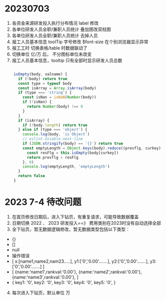 # 20230703 
1. 各资金来源研发投入执行分布情况 label 修改
2. 各单位研发人员全职/兼职人员统计 叠加图改双柱图
3. 各单位研发人员全职/兼职人员统计 去掉人员
4. 报工人员基本信息 toolTip 字号修改 $font-size 在个别浏览器显示异常
5. 报工工时 切换表格/table 时数据联动了
6. 切换单位 亿/万 后， 不分图标单位未改变 
7. 报工人员基本信息，tooltip 只有全部时显示研发人员总数


```javascript

    isEmpty(body, valname) {
      if (!body) return true
      const type = typeof body
      const isArray = Array.isArray(body)
      if (type === 'string') {
        const isNan = isNaN(Number(body))
        if (!isNan) {
          return Number(body) !== 0
        }
      }
      if (isArray) {
        if (!body.length) return true
      } else if (type === 'object') {
        console.log(body, 'is Object')
        // eslint-disable-next-line
        if (JSON.stringify(body) == '{}') return true
        const emptyLength = Object.keys(body).reduce((prevflg, curkey) => {
          const resFlg = this.isEmpty(body[curkey])
          return prevflg + resFlg
        }, 0)
        console.log(emptyLength, 'emptyLength')
      }
      return false
    }
```


# 2023 7-4 待改问题

1. 在首页修改日期后，进入下钻页，有重复请求，可能导致数据覆盖
2. 日期切换 2022 、 2023 研发投入==》 费用类别在2023时没有自动选择全部
3. 全下钻页，暂无数据逻辑修改，暂无数据类型包括以下类型：
  - {}
  - []
  - null
  - 操作错误
  - [
      x:[name1,name2,nam23.....],
      y1:['0','0.00'.......],
      y2:['0','0.00'.......],
      y3:['0','0.00'.......]
    ]
  - [
      {name:'name1',rankval:'0.00'},
      {name:'name2',rankval:'0.00'},
      {name:'name3',rankval:'0.00'},
    ]
  - {
      key1: '0',
      key2: '0',
      key3: '0',
      key4: '0',
      key5: '0',
    }
 4. 每次进入下钻页，默认单位 万
